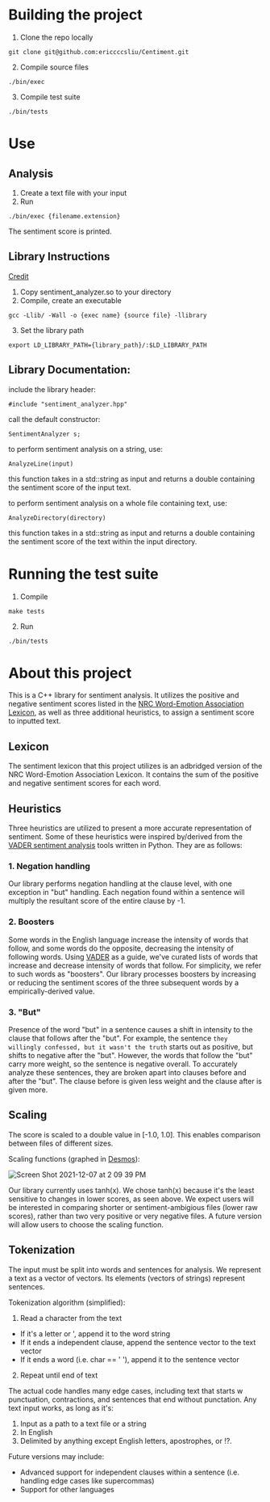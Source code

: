 # Building the project

1. Clone the repo locally

`git clone git@github.com:ericcccsliu/Centiment.git`

2. Compile source files

`./bin/exec`

3. Compile test suite

`./bin/tests`

# Use

## Analysis

1. Create a text file with your input
2. Run 

`./bin/exec {filename.extension}`

The sentiment score is printed.

## Library Instructions
[Credit](https://iq.opengenus.org/create-shared-library-in-cpp/)
1. Copy sentiment_analyzer.so to your directory
2. Compile, create an executable

`gcc -Llib/ -Wall -o {exec name} {source file} -llibrary`

3. Set the library path

`export LD_LIBRARY_PATH={library_path}/:$LD_LIBRARY_PATH`

## Library Documentation: 

include the library header: 

`#include "sentiment_analyzer.hpp"` 

call the default constructor:

`SentimentAnalyzer s;`

to perform sentiment analysis on a string, use:

`AnalyzeLine(input)`

this function takes in a std::string as input and returns a double containing the sentiment score of the input text.

to perform sentiment analysis on a whole file containing text, use:

`AnalyzeDirectory(directory)`

this function takes in a std::string as input and returns a double containing the sentiment score of the text within the input directory.

# Running the test suite

1. Compile 

`make tests`

2. Run

`./bin/tests`


# About this project

This is a C++ library for sentiment analysis. It utilizes the positive and negative sentiment scores listed in the [NRC Word-Emotion Association Lexicon](https://saifmohammad.com/WebPages/NRC-Emotion-Lexicon.htm), as well as three additional heuristics, to assign a sentiment score to inputted text. 

## Lexicon

The sentiment lexicon that this project utilizes is an adbridged version of the NRC Word-Emotion Association Lexicon. It contains the sum of the positive and negative sentiment scores for each word. 

## Heuristics

Three heuristics are utilized to present a more accurate representation of sentiment. Some of these heuristics were inspired by/derived from the [VADER sentiment analysis](https://github.com/cjhutto/vaderSentiment) tools written in Python. They are as follows: 

### 1. Negation handling 

Our library performs negation handling at the clause level, with one exception in "but" handling. Each negation found within a sentence will multiply the resultant score of the entire clause by -1. 

### 2. Boosters

Some words in the English language increase the intensity of words that follow, and some words do the opposite, decreasing the intensity of following words. Using [VADER](https://github.com/cjhutto/vaderSentiment) as a guide, we've curated lists of words that increase and decrease intensity of words that follow. For simplicity, we refer to such words as "boosters". Our library processes boosters by increasing or reducing the sentiment scores of the three subsequent words by a empirically-derived value.  

### 3. "But"

Presence of the word "but" in a sentence causes a shift in intensity to the clause that follows after the "but". For example, the sentence
`they willingly confessed, but it wasn't the truth`
starts out as positive, but shifts to negative after the "but". However, the words that follow the "but" carry more weight, so the sentence is negative overall. To accurately analyze these sentences, they are broken apart into clauses before and after the "but". The clause before is given less weight and the clause after is given more. 

## Scaling

The score is scaled to a double value in [-1.0, 1.0]. This enables comparison between files of different sizes.

Scaling functions (graphed in [Desmos](https://www.desmos.com/calculator/v36irnqrwx)):

![Screen Shot 2021-12-07 at 2 09 39 PM](https://user-images.githubusercontent.com/56461226/145099533-d5cdb461-8fa1-47be-9175-e06f7644da5b.png)

Our library currently uses tanh(x). We chose tanh(x) because it's the least sensitive to changes in lower scores, as seen above. We expect users will be interested in comparing shorter or sentiment-ambigious files (lower raw scores), rather than two very positive or very negative files. A future version will allow users to choose the scaling function.

## Tokenization

The input must be split into words and sentences for analysis. We represent a text as a vector of vectors. Its elements (vectors of strings) represent sentences. 

Tokenization algorithm (simplified): 
1. Read a character from the text
- If it's a letter or ', append it to the word string
- If it ends a independent clause, append the sentence vector to the text vector
- If it ends a word (i.e. char == ' '), append it to the sentence vector
2. Repeat until end of text

The actual code handles many edge cases, including text that starts w punctuation, contractions, and sentences that end without punctation. Any text input works, as long as it's:
1. Input as a path to a text file or a string
2. In English
3. Delimited by anything except English letters, apostrophes, or !?.

Future versions may include:
- Advanced support for independent clauses within a sentence (i.e. handling edge cases like supercommas)
- Support for other languages
